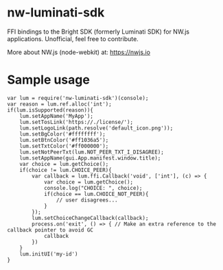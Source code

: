# nw-luminati-sdk
FFI bindings to the Bright SDK (formerly Luminati SDK) for NW.js applications. Unofficial, feel free to contribute.

More about NW.js (node-webkit) at: https://nwjs.io

# Sample usage
```
var lum = require('nw-luminati-sdk')(console);
var reason = lum.ref.alloc('int');
if(lum.isSupported(reason)){
	lum.setAppName('MyApp');
	lum.setTosLink('https://./license/');
	lum.setLogoLink(path.resolve('default_icon.png'));
	lum.setBgColor('#ffffffff');
	lum.setBtnColor('#ff1036a5');
	lum.setTxtColor('#ff000000');
	lum.setNotPeerTxt(lum.NOT_PEER_TXT_I_DISAGREE);
	lum.setAppName(gui.App.manifest.window.title);
	var choice = lum.getChoice();
	if(choice != lum.CHOICE_PEER){
		var callback = lum.ffi.Callback('void', ['int'], (c) => {
			var choice = lum.getChoice();
			console.log("CHOICE: ", choice);
			if(choice == lum.CHOICE_NOT_PEER){
				// user disagrees...
			}
		});
		lum.setChoiceChangeCallback(callback);
		process.on('exit', () => { // Make an extra reference to the callback pointer to avoid GC
			callback
		})
	}
	lum.initUI('my-id')
}
```


